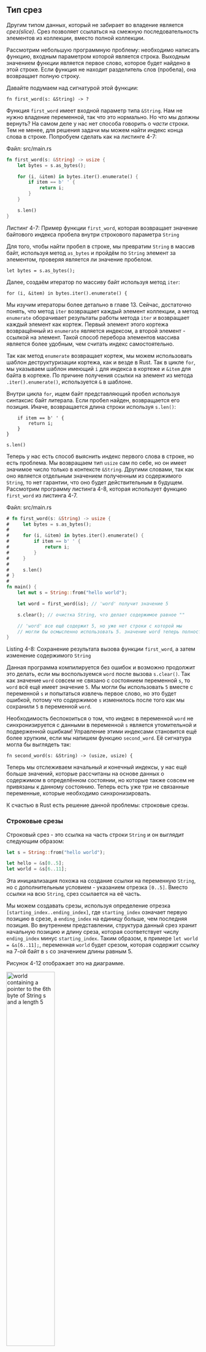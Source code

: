 ## Тип срез

Другим типом данных, который не забирает во владение является *срез(slice)*. Срез позволяет ссылаться на смежную последовательность элементов из коллекции, вместо полной коллекции.

Рассмотрим небольшую программную проблему: необходимо написать функцию, входным параметром которой является строка. Выходным значением функции является первое слово, которое будет найдено в этой строке. Если функция не находит разделитель слов (пробела), она возвращает полную строку.

Давайте подумаем над сигнатурой этой функции:

```rust,ignore
fn first_word(s: &String) -> ?
```

Функция `first_word` имеет входной параметр типа `&String`. Нам не нужно владение переменной, так что это нормально. Но что мы должны вернуть? На самом деле у нас нет способа говорить о *части* строки. Тем не менее, для решения задачи мы можем найти индекс конца слова в строке. Попробуем сделать как на листинге 4-7:

<span class="filename">Файл: src/main.rs</span>

```rust
fn first_word(s: &String) -> usize {
    let bytes = s.as_bytes();

    for (i, &item) in bytes.iter().enumerate() {
        if item == b' ' {
            return i;
        }
    }

    s.len()
}
```

<span class="caption">Листинг 4-7: Пример функции <code>first_word</code>, которая возвращает значение байтового индекса пробела внутри строкового параметра <code>String</code></span>

Для того, чтобы найти пробел в строке, мы превратим `String` в массив байт, используя метод `as_bytes` и пройдём по `String` элемент за элементом, проверяя является ли значение пробелом.

```rust,ignore
let bytes = s.as_bytes();
```

Далее, создаём итератор по массиву байт используя метод  `iter`:

```rust,ignore
for (i, &item) in bytes.iter().enumerate() {
```

Мы изучим итераторы более детально в главе 13. Сейчас, достаточно понять, что метод `iter` возвращает каждый элемент коллекции, а метод `enumerate` оборачивает результаты работы метода `iter` и возвращает каждый элемент как кортеж. Первый элемент этого кортежа возвращённый из  `enumerate` является индексом, а второй элемент - ссылкой на элемент. Такой способ перебора элементов массива является более удобным, чем считать индекс самостоятельно.

Так как метод `enumerate` возвращает кортеж, мы можем использовать шаблон деструктуризации кортежа, как и везде в Rust. Так в цикле `for`, мы указываем шаблон имеющий `i` для индекса в кортеже и `&item` для байта в кортеже. По причине получения ссылки на элемент из метода  `.iter().enumerate()`, используется `&` в шаблоне.

Внутри цикла `for`, ищем байт представляющий пробел используя синтаксис байт литерала. Если пробел найден, возвращается его позиция. Иначе, возвращается длина строки используя `s.len()`:

```rust,ignore
    if item == b' ' {
        return i;
    }
}

s.len()
```

Теперь у нас есть способ выяснить индекс первого слова в строке, но есть проблема. Мы возвращаем тип `usize` сам по себе, но он имеет значимое число только в контексте `&String`. Другими словами, так как оно является отдельным значением полученным из содержимого `String`, то нет гарантии, что оно будет действительным в будущем. Рассмотрим программу листинга 4-8, которая использует функцию `first_word` из листинга 4-7.

<span class="filename">Файл: src/main.rs</span>

```rust
# fn first_word(s: &String) -> usize {
#     let bytes = s.as_bytes();
#
#     for (i, &item) in bytes.iter().enumerate() {
#         if item == b' ' {
#             return i;
#         }
#     }
#
#     s.len()
# }
#
fn main() {
    let mut s = String::from("hello world");

    let word = first_word(&s); // 'word' получит значение 5

    s.clear(); // очистка String, что делает содержимое равное ""

    // 'word' все ещё содержит 5, но уже нет строки с которой мы
    // могли бы осмысленно использовать 5. значение word теперь полностью неверное!
}
```

<span class="caption">Listing 4-8: Сохранение результата вызова функции <code>first_word</code>, а затем изменение содержимого <code>String</code></span>

Данная программа компилируется без ошибок и возможно продолжит это делать, если мы воспользуемся `word` после вызова `s.clear()`. Так как значение `word` совсем не связано с состоянием переменной `s`, то `word` всё ещё имеет значение  `5`. Мы могли бы использовать `5` вместе с переменной `s` и попытаться извлечь первое слово, но это будет ошибкой, потому что содержимое `s` изменилось после того как мы сохранили `5` в переменной `word`.

Необходимость беспокоиться о том, что индекс в переменной `word` не синхронизируется с данными в переменной  `s` является утомительной и подверженной ошибкам! Управление этими индексами становится ещё более хрупким, если мы напишем функцию `second_word`. Её сигнатура могла бы выглядеть так:

```rust,ignore
fn second_word(s: &String) -> (usize, usize) {
```

Теперь мы отслеживаем начальный *и* конечный индексы, у нас ещё больше значений, которые рассчитаны на основе данных о содержимом в определённом состоянии, но которые также совсем не привязаны к данному состоянию. Теперь есть уже три не связанные переменные, которые необходимо синхронизировать.

К счастью в Rust есть решение данной проблемы: строковые срезы.

### Строковые срезы

Строковый срез - это ссылка на часть строки `String` и он выглядит следующим образом:

```rust
let s = String::from("hello world");

let hello = &s[0..5];
let world = &s[6..11];
```

Эта инициализация похожа на создание ссылки на переменную `String`, но с дополнительным условием - указанием отрезка `[0..5]`. Вместо ссылки на всю `String`, срез ссылается на её часть.

Мы можем создавать срезы, используя определение отрезка `[starting_index..ending_index]`, где `starting_index` означает первую позицию в срезе, а `ending_index` на единицу больше, чем последняя позиция. Во внутреннем представлении, структура данный срез хранит начальную позицию и длину среза, которая соответствует числу `ending_index` минус `starting_index`. Таким образом, в примере `let world = &s[6..11];`, переменная `world` будет срезом, которая содержит ссылку на 7-ой байт в `s` со значением длины равным 5.

Рисунок 4-12 отображает это на диаграмме.

<img alt="world containing a pointer to the 6th byte of String s and a length 5" src="../../rustbook-en/src/img/trpl04-06.svg" class="center" style="width: 50%;">

<span class="caption">Рисунок 4-12: Строковый срез ссылается на часть <code>String</code></span>

Если хочется начать с начального индекса (ноль), то с помощью Rust синтаксиса для диапазонов `..`, можно убрать число перед двоеточием. Другими словами, это эквивалентно:

```rust
let s = String::from("hello");

let slice = &s[0..2];
let slice = &s[..2];
```

Таким же образом, если срез включает последний байт строки `String`, можно убрать завершающее число. Это эквивалентно:

```rust
let s = String::from("hello");

let len = s.len();

let slice = &s[3..len];
let slice = &s[3..];
```

Также можно не указывать оба значения, чтобы получить срез всей строки Это эквивалентно:

```rust
let s = String::from("hello");

let len = s.len();

let slice = &s[0..len];
let slice = &s[..];
```

> Внимание: Индексы среза строк должны соответствовать границам UTF-8 символов. Если вы попытаетесь получить срез нарушая границы символа в котором больше одного байта, то вы получите ошибку времени исполнения. В рамках этой главы мы будем предполагать только ASCII кодировку. Более детальное обсуждение UTF-8 находится в секции  [“Сохранение текста с кодировкой UTF-8 в строках”](ch08-02-strings.html#storing-utf-8-encoded-text-with-strings)<comment> главы 8.</comment>

Имея всю данную информацию, давайте перепишем метод `first_word` для возврата среза. Для обозначения типа "срез строки" существует запись `&str`:

<span class="filename">Файл: src/main.rs</span>

```rust
fn first_word(s: &String) -> &str {
    let bytes = s.as_bytes();

    for (i, &item) in bytes.iter().enumerate() {
        if item == b' ' {
            return &s[0..i];
        }
    }

    &s[..]
}
```

Мы получаем индекс конца слова способом аналогичным тому, как мы это делали в листинге 4-7, поиском первого вхождения пробела. Когда пробел найден, возвращается строковый срез, используя начало строки и индекс пробела в качестве начального и конечного индексов.

Теперь, вызвав метод `first_word`, мы получим одно единственное значение, которое привязано к нижележащим данным. Значение, которое составлено из ссылки на начальную точку среза и количества элементов в срезе.

Аналогичным образом можно переписать и второй метод `second_word`:

```rust,ignore
fn second_word(s: &String) -> &str {
```

Теперь есть простое API, которое гораздо сложнее перепутать, потому что компилятор обеспечит то, что ссылки на `String` останутся действительными. Помните ошибку в программе листинга 4-8, когда мы получили индекс конца первого слова, но затем очистили строку, так что она стала не действительной? Тот код был логически не корректным, хотя не показывал никаких ошибок. Проблемы возникли бы позже, если бы мы попытались использовать индекс первого слова для пустой строки. Срезы делают не возможной данную ошибку и позволяют понять о наличии проблемы гораздо раньше. Использование версии метода со срезом `first_word` вернёт ошибку компиляции:

<span class="filename">Файл: src/main.rs</span>

```rust,ignore,does_not_compile
fn main() {
    let mut s = String::from("hello world");

    let word = first_word(&s);

    s.clear(); // error!

    println!("the first word is: {}", word);
}
```

Ошибка компиляции:

```text
error[E0502]: cannot borrow `s` as mutable because it is also borrowed as immutable
  --> src/main.rs:18:5
   |
16 |     let word = first_word(&s);
   |                           -- immutable borrow occurs here
17 |
18 |     s.clear(); // error!
   |     ^^^^^^^^^ mutable borrow occurs here
19 |
20 |     println!("the first word is: {}", word);
   |                                       ---- immutable borrow later used here
```

Напомним из правил заимствования, что если у нас есть неизменяемая ссылка на что-либо, то нельзя взять ещё изменяемую ссылку. Так как методу `clear` требуется обрезать `String`, ему нужно получить изменяемую ссылку. Rust не позволяет это сделать и компиляции не проходит. Rust не только упростил использование нашего API, но и исключил целый класс ошибок во время компиляции!

#### Строковые литералы это срезы

Напомним, что мы говорили о строковых литералах, хранящихся внутри двоичного файла. Теперь, когда мы знаем чем являются срезы, мы правильно понимаем что такое строковые литералы:

```rust
let s = "Hello, world!";
```

Тип `s` здесь является `&str` срезом, указывающим на конкретное место в коде программы. Это также объясняет, почему строковый литерал является неизменяемым, потому что тип `&str` это неизменяемая ссылка.

#### Строковые срезы как параметры

Знание о том, что можно брать срезы строковых литералов и значения `String` приводит к ещё одному улучшению `first_word` и вот его сигнатура:

```rust,ignore
fn first_word(s: &String) -> &str {
```

Более опытные разработчики Rust написали бы сигнатуру из листинга  4-9, потому что она позволяет использовать одну функцию для значений обоих типов `&String` и `&str`.

```rust,ignore
fn first_word(s: &str) -> &str {
```

<span class="caption">Пример 4-9: Улучшение функции <code>first_word</code> используя тип строкового среза для параметра <code>s</code></span>

Если есть строковый срез, то можно его передавать напрямую. Если есть `String`, можно передавать срез всей строки `String`. Определение функции принимающей строковый срез вместо ссылки на `String` делает API более общим и полезным без потери функциональности:

<span class="filename">Файл: src/main.rs</span>

```rust
# fn first_word(s: &str) -> &str {
#     let bytes = s.as_bytes();
#
#     for (i, &item) in bytes.iter().enumerate() {
#         if item == b' ' {
#             return &s[0..i];
#         }
#     }
#
#     &s[..]
# }
fn main() {
    let my_string = String::from("hello world");

    // first_word работает со срезом `String`s
    let word = first_word(&my_string[..]);

    let my_string_literal = "hello world";

    // first_word работает со срезом строкового литерала
    let word = first_word(&my_string_literal[..]);

    // Т.к. строковые литералы уже является строковыми срезами,
    // данный код тоже работает, даже без синтаксиса среза!
    let word = first_word(my_string_literal);
}
```

### Другие срезы

Как вы могли бы представить, строковые срезы относятся к строкам. Но также есть более общий тип среза. Рассмотрим массив:

```rust
let a = [1, 2, 3, 4, 5];
```

Подобно тому как мы хотели бы ссылаться на часть строки, мы можем захотеть ссылаться на часть массива. Мы можем делать это вот так:

```rust
let a = [1, 2, 3, 4, 5];

let slice = &a[1..3];
```

Данный срез имеет тип `&[i32]`. Он работает тем же способом, как и строковый срез, сохраняя ссылку на первый элемент и длину. Вы будете использовать данную разновидность среза для всех видов коллекций. Мы обсудим эти коллекции детально, когда будем говорить про векторы в главе 8.

## Итоги

Концепции владения, заимствования и срезов обеспечивают защиту использования памяти в Rust. Rust даёт вам возможность контролировать использование памяти тем же способом, как другие языки системного программирования, но даёт возможность автоматической очистки этих данных, когда их владелец покидает область видимости. Это означает, что не нужно писать и отлаживать дополнительный код, чтобы получить этот контроль.

Владение влияет на множество других частей и концепций языка Rust. Мы будем говорить об этих концепциях на протяжении оставшихся частей книги. Давайте перейдём к главе 5 и рассмотрим группировку частей данных в структуры `struct`.
